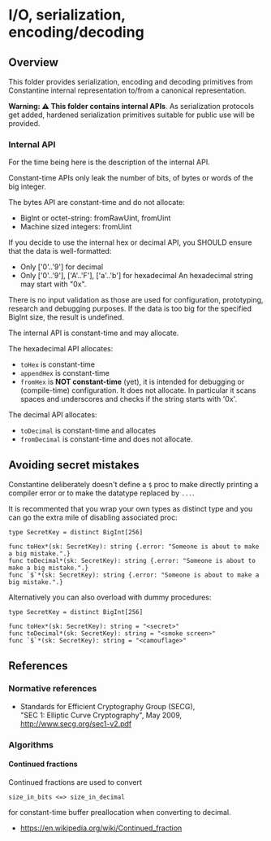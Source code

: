 # I/O, serialization, encoding/decoding

## Overview

This folder provides serialization, encoding and decoding primitives
from Constantine internal representation to/from a canonical representation.

**Warning: ⚠️ This folder contains internal APIs**.
As serialization protocols get added, hardened serialization primitives
suitable for public use will be provided.

### Internal API

For the time being here is the description of the internal API.

Constant-time APIs only leak the number of bits, of bytes or words of the
big integer.

The bytes API are constant-time and do not allocate:
- BigInt or octet-string: fromRawUint, fromUint
- Machine sized integers: fromUint

If you decide to use the internal hex or decimal API, you SHOULD ensure that the data is well-formatted:
- Only ['0'..'9'] for decimal
- Only ['0'..'9'], ['A'..'F'], ['a'..'b'] for hexadecimal
  An hexadecimal string may start with "0x".

There is no input validation as those are used for configuration, prototyping, research and debugging purposes.
If the data is too big for the specified BigInt size, the result is undefined.

The internal API is constant-time and may allocate.

The hexadecimal API allocates:
- `toHex` is constant-time
- `appendHex` is constant-time
- `fromHex` is **NOT constant-time** (yet), it is intended for debugging or
  (compile-time) configuration. It does not allocate.
  In particular it scans spaces and underscores and checks if the string
  starts with '0x'.

The decimal API allocates:
- `toDecimal` is constant-time and allocates
- `fromDecimal` is constant-time and does not allocate.

## Avoiding secret mistakes

Constantine deliberately doesn't define a `$` proc to make directly printing a compiler error or to make the datatype replaced by `...`.

It is recommented that you wrap your own types as distinct type and you can go the extra mile of disabling associated proc:

```
type SecretKey = distinct BigInt[256]

func toHex*(sk: SecretKey): string {.error: "Someone is about to make a big mistake.".}
func toDecimal*(sk: SecretKey): string {.error: "Someone is about to make a big mistake.".}
func `$`*(sk: SecretKey): string {.error: "Someone is about to make a big mistake.".}
```

Alternatively you can also overload with  dummy procedures:

```
type SecretKey = distinct BigInt[256]

func toHex*(sk: SecretKey): string = "<secret>"
func toDecimal*(sk: SecretKey): string = "<smoke screen>"
func `$`*(sk: SecretKey): string = "<camouflage>"
```

## References

### Normative references

- Standards for Efficient Cryptography Group (SECG),\
  "SEC 1: Elliptic Curve Cryptography", May 2009,\
  http://www.secg.org/sec1-v2.pdf

### Algorithms

#### Continued fractions

Continued fractions are used to convert

`size_in_bits <=> size_in_decimal`

for constant-time buffer preallocation when converting to decimal.

- https://en.wikipedia.org/wiki/Continued_fraction
